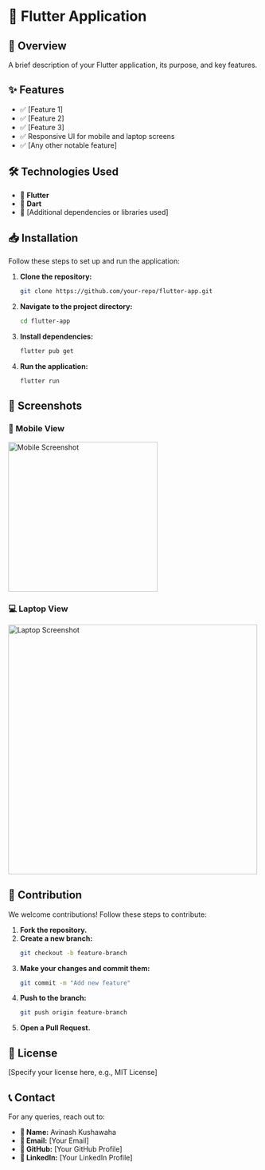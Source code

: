# 📱 Flutter Application

## 🚀 Overview
A brief description of your Flutter application, its purpose, and key features.

## ✨ Features
- ✅ [Feature 1]
- ✅ [Feature 2]
- ✅ [Feature 3]
- ✅ Responsive UI for mobile and laptop screens
- ✅ [Any other notable feature]

## 🛠️ Technologies Used
- 🎯 **Flutter**
- 🎯 **Dart**
- 🎯 [Additional dependencies or libraries used]

## 📥 Installation
Follow these steps to set up and run the application:

1. **Clone the repository:**
   ```bash
   git clone https://github.com/your-repo/flutter-app.git
   ```
2. **Navigate to the project directory:**
   ```bash
   cd flutter-app
   ```
3. **Install dependencies:**
   ```bash
   flutter pub get
   ```
4. **Run the application:**
   ```bash
   flutter run
   ```

## 📸 Screenshots
### 📱 Mobile View
<img src="screenshots/Mobile_PostView.jpg" alt="Mobile Screenshot" width="300px"/>

### 💻 Laptop View
<img src="Flutter_application/laptop_post_view.png" alt="Laptop Screenshot" width="500px"/>

## 🤝 Contribution
We welcome contributions! Follow these steps to contribute:

1. **Fork the repository.**
2. **Create a new branch:**
   ```bash
   git checkout -b feature-branch
   ```
3. **Make your changes and commit them:**
   ```bash
   git commit -m "Add new feature"
   ```
4. **Push to the branch:**
   ```bash
   git push origin feature-branch
   ```
5. **Open a Pull Request.**

## 📜 License
[Specify your license here, e.g., MIT License]

## 📞 Contact
For any queries, reach out to:
- **👤 Name:** Avinash Kushawaha
- **📧 Email:** [Your Email]
- **🔗 GitHub:** [Your GitHub Profile]
- **🔗 LinkedIn:** [Your LinkedIn Profile]

